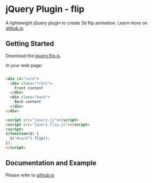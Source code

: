 # jQuery Plugin - flip

A lightweight jQuery plugin to create 3d flip animation. Learn more on [github.io](http://nnattawat.github.io/flip/)

## Getting Started

Download the [jquery.flip.js][file].

[file]: https://raw.githubusercontent.com/nnattawat/flip/master/jquery.flip.js

In your web page:

```html

<div id="card"> 
  <div class="front"> 
    Front content
  </div> 
  <div class="back">
    Back content
  </div> 
</div>

<script src="jquery.js"></script>
<script src="jquery.flip.js"></script>
<script>
$(function($) {
  $("#card").flip(); 
});
</script>
```

## Documentation and Example

Please refer to [github.io](http://nnattawat.github.io/fixedBG/)
